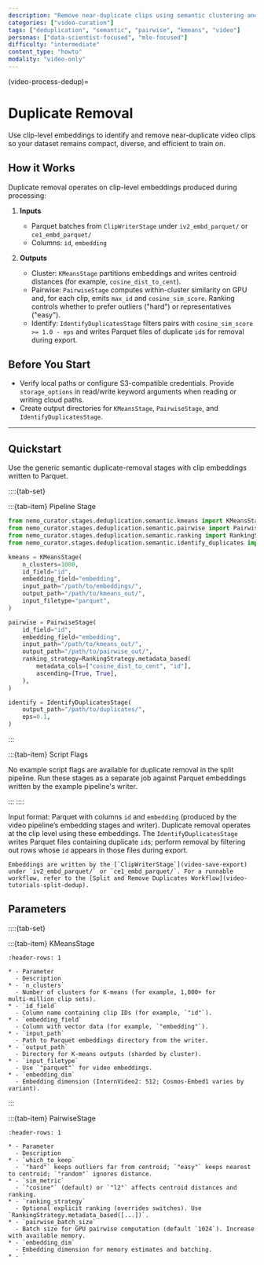 ```yaml
---
description: "Remove near-duplicate clips using semantic clustering and pairwise similarity"
categories: ["video-curation"]
tags: ["deduplication", "semantic", "pairwise", "kmeans", "video"]
personas: ["data-scientist-focused", "mle-focused"]
difficulty: "intermediate"
content_type: "howto"
modality: "video-only"
---
```


(video-process-dedup)=

# Duplicate Removal

Use clip-level embeddings to identify and remove near-duplicate video clips so your dataset remains compact, diverse, and efficient to train on.

## How it Works

Duplicate removal operates on clip-level embeddings produced during processing:

1. **Inputs**
   - Parquet batches from `ClipWriterStage` under `iv2_embd_parquet/` or `ce1_embd_parquet/`
   - Columns: `id`, `embedding`

2. **Outputs**
   - Cluster: `KMeansStage` partitions embeddings and writes centroid distances (for example, `cosine_dist_to_cent`).
   - Pairwise: `PairwiseStage` computes within-cluster similarity on GPU and, for each clip, emits `max_id` and `cosine_sim_score`. Ranking controls whether to prefer outliers ("hard") or representatives ("easy").
   - Identify: `IdentifyDuplicatesStage` filters pairs with `cosine_sim_score >= 1.0 - eps` and writes Parquet files of duplicate `id`s for removal during export.

## Before You Start

- Verify local paths or configure S3-compatible credentials. Provide `storage_options` in read/write keyword arguments when reading or writing cloud paths.
- Create output directories for `KMeansStage`, `PairwiseStage`, and `IdentifyDuplicatesStage`.

---

## Quickstart

Use the generic semantic duplicate-removal stages with clip embeddings written to Parquet.

::::{tab-set}

:::{tab-item} Pipeline Stage

```python
from nemo_curator.stages.deduplication.semantic.kmeans import KMeansStage
from nemo_curator.stages.deduplication.semantic.pairwise import PairwiseStage
from nemo_curator.stages.deduplication.semantic.ranking import RankingStrategy
from nemo_curator.stages.deduplication.semantic.identify_duplicates import IdentifyDuplicatesStage

kmeans = KMeansStage(
    n_clusters=1000,
    id_field="id",
    embedding_field="embedding",
    input_path="/path/to/embeddings/",
    output_path="/path/to/kmeans_out/",
    input_filetype="parquet",
)

pairwise = PairwiseStage(
    id_field="id",
    embedding_field="embedding",
    input_path="/path/to/kmeans_out/",
    output_path="/path/to/pairwise_out/",
    ranking_strategy=RankingStrategy.metadata_based(
        metadata_cols=["cosine_dist_to_cent", "id"],
        ascending=[True, True],
    ),
)

identify = IdentifyDuplicatesStage(
    output_path="/path/to/duplicates/",
    eps=0.1,
)
```

:::

:::{tab-item} Script Flags

No example script flags are available for duplicate removal in the split pipeline. Run these stages as a separate job against Parquet embeddings written by the example pipeline's writer.

:::
::::

Input format: Parquet with columns `id` and `embedding` (produced by the video pipeline’s embedding stages and writer). Duplicate removal operates at the clip level using these embeddings. The `IdentifyDuplicatesStage` writes Parquet files containing duplicate `id`s; perform removal by filtering out rows whose `id` appears in those files during export.

```{seealso}
Embeddings are written by the [`ClipWriterStage`](video-save-export) under `iv2_embd_parquet/` or `ce1_embd_parquet/`. For a runnable workflow, refer to the [Split and Remove Duplicates Workflow](video-tutorials-split-dedup).
```

## Parameters

::::{tab-set}

:::{tab-item} KMeansStage

```{list-table} KMeansStage (semantic clustering)
:header-rows: 1

* - Parameter
  - Description
* - `n_clusters`
  - Number of clusters for K‑means (for example, 1,000+ for multi‑million clip sets).
* - `id_field`
  - Column name containing clip IDs (for example, `"id"`).
* - `embedding_field`
  - Column with vector data (for example, `"embedding"`).
* - `input_path`
  - Path to Parquet embeddings directory from the writer.
* - `output_path`
  - Directory for K‑means outputs (sharded by cluster).
* - `input_filetype`
  - Use `"parquet"` for video embeddings.
* - `embedding_dim`
  - Embedding dimension (InternVideo2: 512; Cosmos‑Embed1 varies by variant).
```

:::

:::{tab-item} PairwiseStage

```{list-table} PairwiseStage (within‑cluster similarity)
:header-rows: 1

* - Parameter
  - Description
* - `which_to_keep`
  - `"hard"` keeps outliers far from centroid; `"easy"` keeps nearest to centroid; `"random"` ignores distance.
* - `sim_metric`
  - `"cosine"` (default) or `"l2"` affects centroid distances and ranking.
* - `ranking_strategy`
  - Optional explicit ranking (overrides switches). Use `RankingStrategy.metadata_based([...])`.
* - `pairwise_batch_size`
  - Batch size for GPU pairwise computation (default `1024`). Increase with available memory.
* - `embedding_dim`
  - Embedding dimension for memory estimates and batching.
* - `
